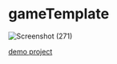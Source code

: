 # gameTemplate

![Screenshot (271)](https://user-images.githubusercontent.com/121675616/228740822-04fee503-fcf0-496b-a2a3-65fe029e07df.png)


[demo project]()
